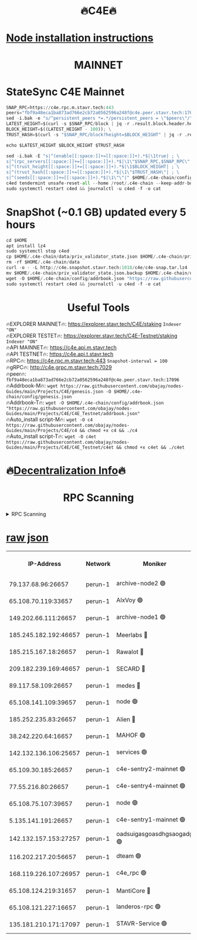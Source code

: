 <h1 align="center"> 🔥C4E🔥</h1>

[Node installation instructions](https://github.com/obajay/nodes-Guides/tree/main/Projects/C4E)
=

<h1 align="center"> MAINNET</h1>

# StateSync C4E Mainnet
```python
SNAP_RPC=https://c4e.rpc.m.stavr.tech:443
peers="fbf9a48eca1ba873ad766e2cb72a0562596a248f@c4e.peer.stavr.tech:17096"
sed -i.bak -e "s/^persistent_peers *=.*/persistent_peers = \"$peers\"/" $HOME/.c4e-chain/config/config.toml
LATEST_HEIGHT=$(curl -s $SNAP_RPC/block | jq -r .result.block.header.height); \
BLOCK_HEIGHT=$((LATEST_HEIGHT - 100)); \
TRUST_HASH=$(curl -s "$SNAP_RPC/block?height=$BLOCK_HEIGHT" | jq -r .result.block_id.hash)

echo $LATEST_HEIGHT $BLOCK_HEIGHT $TRUST_HASH

sed -i.bak -E "s|^(enable[[:space:]]+=[[:space:]]+).*$|\1true| ; \
s|^(rpc_servers[[:space:]]+=[[:space:]]+).*$|\1\"$SNAP_RPC,$SNAP_RPC\"| ; \
s|^(trust_height[[:space:]]+=[[:space:]]+).*$|\1$BLOCK_HEIGHT| ; \
s|^(trust_hash[[:space:]]+=[[:space:]]+).*$|\1\"$TRUST_HASH\"| ; \
s|^(seeds[[:space:]]+=[[:space:]]+).*$|\1\"\"|" $HOME/.c4e-chain/config/config.toml
c4ed tendermint unsafe-reset-all --home /root/.c4e-chain --keep-addr-book
sudo systemctl restart c4ed && journalctl -u c4ed -f -o cat
```
# SnapShot (~0.1 GB) updated every 5 hours
```python
cd $HOME
apt install lz4
sudo systemctl stop c4ed
cp $HOME/.c4e-chain/data/priv_validator_state.json $HOME/.c4e-chain/priv_validator_state.json.backup
rm -rf $HOME/.c4e-chain/data
curl -o - -L http://c4e.snapshot.stavr.tech:1018/c4e/c4e-snap.tar.lz4 | lz4 -c -d - | tar -x -C $HOME/.c4e-chain --strip-components 2
mv $HOME/.c4e-chain/priv_validator_state.json.backup $HOME/.c4e-chain/data/priv_validator_state.json
wget -O $HOME/.c4e-chain/config/addrbook.json "https://raw.githubusercontent.com/obajay/nodes-Guides/main/Projects/C4E/addrbook.json"
sudo systemctl restart c4ed && journalctl -u c4ed -f -o cat
```
 <h1 align="center"> Useful Tools</h1>

🔥EXPLORER MAINNET🔥:  https://explorer.stavr.tech/C4E/staking            `Indexer "ON"` \
🔥EXPLORER TESTET🔥:   https://explorer.stavr.tech/C4E-Testnet/staking     `Indexer "ON"` \
🔥API MAINNET🔥:       https://c4e.api.m.stavr.tech \
🔥API TESTNET🔥:       https://c4e.api.t.stavr.tech \
🔥RPC🔥:               https://c4e.rpc.m.stavr.tech:443                  `Snapshot-interval = 100` \
🔥gRPC🔥:              http://c4e.grpc.m.stavr.tech:7029 \
🔥peer🔥:              `fbf9a48eca1ba873ad766e2cb72a0562596a248f@c4e.peer.stavr.tech:17096` \
🔥Addrbook-M🔥:    ```wget https://raw.githubusercontent.com/obajay/nodes-Guides/main/Projects/C4E/genesis.json -O $HOME/.c4e-chain/config/genesis.json``` \
🔥Addrbook-T🔥:    ```wget -O $HOME/.c4e-chain/config/addrbook.json "https://raw.githubusercontent.com/obajay/nodes-Guides/main/Projects/C4E/C4E_Testnet/addrbook.json"``` \
🔥Auto_install script-M🔥: ```wget -O c4 https://raw.githubusercontent.com/obajay/nodes-Guides/main/Projects/C4E/c4 && chmod +x c4 && ./c4``` \
🔥Auto_install script-T🔥: ```wget -O c4et https://raw.githubusercontent.com/obajay/nodes-Guides/main/Projects/C4E/C4E_Testnet/c4et && chmod +x c4et && ./c4et```

🔥[Decentralization Info](https://github.com/obajay/StateSync-snapshots/tree/main/Projects/C4E/Decentralization)🔥
=

<h1 align="center"> RPC Scanning</h1>

<details>
<summary>RPC Scanning</summary>

<h2 align="center"> We scan nodes in real time every 4 hours. And we provide the final result of RPC endpoints.
We cannot influence the operation of these nodes in any way. </h2>


```python
If Voting Power is higher than 0 --> then the Node is a validator of the network and may be subject to attack and be a potential threat to the chain.
```
```python
We marked such validators with a red symbol
```

</details>

[raw json](https://rpc-check.c4e.stavr.tech/c4e/rpc-c4e-result.json)
=



<table><tr><th>IP-Address</th><th>Network</th><th>Moniker</th><th>Latest Block Height</th><th>Earliest Block Height</th><th>Catching Up</th><th>Tx Index</th><th>Voting Power</th><th>Scan Time</th></tr><tr><td>79.137.68.96:26657</td><td>perun-1</td><td>archive-node2 🟢</td><td>7777243</td><td>1</td><td>False</td><td>on</td><td>0</td><td>2024-03-28T09:19:56.037605984UTC</td></tr><tr><td>65.108.70.119:33657</td><td>perun-1</td><td>AlxVoy 🟢</td><td>7777246</td><td>1</td><td>False</td><td>on</td><td>0</td><td>2024-03-28T09:20:09.713731345UTC</td></tr><tr><td>149.202.66.111:26657</td><td>perun-1</td><td>archive-node1 🟢</td><td>7777248</td><td>1</td><td>False</td><td>on</td><td>0</td><td>2024-03-28T09:20:25.991959954UTC</td></tr><tr><td>185.245.182.192:46657</td><td>perun-1</td><td>Meerlabs 🔴</td><td>7777249</td><td>1051501</td><td>False</td><td>on</td><td>344615</td><td>2024-03-28T09:20:31.139032539UTC</td></tr><tr><td>185.215.167.18:26657</td><td>perun-1</td><td>Rawalot 🔴</td><td>7777251</td><td>1090501</td><td>False</td><td>on</td><td>450091</td><td>2024-03-28T09:20:41.883294092UTC</td></tr><tr><td>209.182.239.169:46657</td><td>perun-1</td><td>SECARD 🔴</td><td>7777248</td><td>2616101</td><td>False</td><td>off</td><td>749308</td><td>2024-03-28T09:20:21.341728719UTC</td></tr><tr><td>89.117.58.109:26657</td><td>perun-1</td><td>medes 🔴</td><td>7777250</td><td>2826001</td><td>False</td><td>off</td><td>891025</td><td>2024-03-28T09:20:37.535142059UTC</td></tr><tr><td>65.108.141.109:39657</td><td>perun-1</td><td>node 🟢</td><td>7777244</td><td>5303301</td><td>False</td><td>on</td><td>0</td><td>2024-03-28T09:19:58.378274930UTC</td></tr><tr><td>185.252.235.83:26657</td><td>perun-1</td><td>Alien 🔴</td><td>7777249</td><td>6502501</td><td>False</td><td>on</td><td>648215</td><td>2024-03-28T09:20:26.327132350UTC</td></tr><tr><td>38.242.220.64:16657</td><td>perun-1</td><td>MAHOF 🟢</td><td>7777248</td><td>6885501</td><td>False</td><td>on</td><td>0</td><td>2024-03-28T09:20:23.669052319UTC</td></tr><tr><td>142.132.136.106:25657</td><td>perun-1</td><td>services 🟢</td><td>7777246</td><td>7012001</td><td>False</td><td>on</td><td>0</td><td>2024-03-28T09:20:12.320906686UTC</td></tr><tr><td>65.109.30.185:26657</td><td>perun-1</td><td>c4e-sentry2-mainnet 🟢</td><td>7777249</td><td>7284001</td><td>False</td><td>on</td><td>0</td><td>2024-03-28T09:20:30.821795559UTC</td></tr><tr><td>77.55.216.80:26657</td><td>perun-1</td><td>c4e-sentry4-mainnet 🟢</td><td>7777246</td><td>7297001</td><td>False</td><td>on</td><td>0</td><td>2024-03-28T09:20:09.406059086UTC</td></tr><tr><td>65.108.75.107:39657</td><td>perun-1</td><td>node 🟢</td><td>7777246</td><td>7300001</td><td>False</td><td>on</td><td>0</td><td>2024-03-28T09:20:12.652857283UTC</td></tr><tr><td>5.135.141.191:26657</td><td>perun-1</td><td>c4e-sentry1-mainnet 🟢</td><td>7777243</td><td>7300501</td><td>False</td><td>on</td><td>0</td><td>2024-03-28T09:19:55.176680315UTC</td></tr><tr><td>142.132.157.153:27257</td><td>perun-1</td><td>oadsuigasgoasdhgsaogadg 🟢</td><td>7777243</td><td>7574001</td><td>False</td><td>on</td><td>0</td><td>2024-03-28T09:19:52.861982244UTC</td></tr><tr><td>116.202.217.20:56657</td><td>perun-1</td><td>dteam 🟢</td><td>7777243</td><td>7660701</td><td>False</td><td>on</td><td>0</td><td>2024-03-28T09:19:55.737540441UTC</td></tr><tr><td>168.119.226.107:26957</td><td>perun-1</td><td>c4e_rpc 🟢</td><td>7777245</td><td>7677245</td><td>False</td><td>on</td><td>0</td><td>2024-03-28T09:20:02.657384076UTC</td></tr><tr><td>65.108.124.219:31657</td><td>perun-1</td><td>MantiCore 🔴</td><td>7777246</td><td>7677246</td><td>False</td><td>off</td><td>730039</td><td>2024-03-28T09:20:09.093895061UTC</td></tr><tr><td>65.108.121.227:16657</td><td>perun-1</td><td>landeros-rpc 🟢</td><td>7777243</td><td>7771501</td><td>False</td><td>on</td><td>0</td><td>2024-03-28T09:19:55.519456383UTC</td></tr><tr><td>135.181.210.171:17097</td><td>perun-1</td><td>STAVR-Service 🟢</td><td>7777246</td><td>7774501</td><td>False</td><td>on</td><td>0</td><td>2024-03-28T09:20:12.960756247UTC</td></tr></table>
